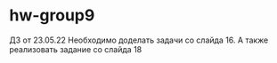 # hw-group9
ДЗ от 23.05.22 
Необходимо доделать задачи со слайда 16.
А также реализовать задание со слайда 18